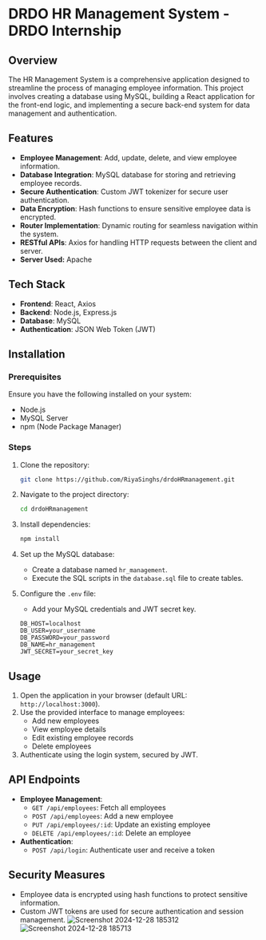 # DRDO HR Management System - DRDO Internship

## Overview
The HR Management System is a comprehensive application designed to streamline the process of managing employee information. This project involves creating a database using MySQL, building a React application for the front-end logic, and implementing a secure back-end system for data management and authentication.

## Features
- **Employee Management**: Add, update, delete, and view employee information.
- **Database Integration**: MySQL database for storing and retrieving employee records.
- **Secure Authentication**: Custom JWT tokenizer for secure user authentication.
- **Data Encryption**: Hash functions to ensure sensitive employee data is encrypted.
- **Router Implementation**: Dynamic routing for seamless navigation within the system.
- **RESTful APIs**: Axios for handling HTTP requests between the client and server.
- **Server Used:** Apache

## Tech Stack
- **Frontend**: React, Axios
- **Backend**: Node.js, Express.js
- **Database**: MySQL
- **Authentication**: JSON Web Token (JWT)

## Installation

### Prerequisites
Ensure you have the following installed on your system:
- Node.js
- MySQL Server
- npm (Node Package Manager)

### Steps
1. Clone the repository:
   ```bash
   git clone https://github.com/RiyaSinghs/drdoHRmanagement.git
   ```

2. Navigate to the project directory:
   ```bash
   cd drdoHRmanagement
   ```

3. Install dependencies:
   ```bash
   npm install
   ```

4. Set up the MySQL database:
   - Create a database named `hr_management`.
   - Execute the SQL scripts in the `database.sql` file to create tables.

5. Configure the `.env` file:
   - Add your MySQL credentials and JWT secret key.
   ```env
   DB_HOST=localhost
   DB_USER=your_username
   DB_PASSWORD=your_password
   DB_NAME=hr_management
   JWT_SECRET=your_secret_key
   ```

## Usage
1. Open the application in your browser (default URL: `http://localhost:3000`).
2. Use the provided interface to manage employees:
   - Add new employees
   - View employee details
   - Edit existing employee records
   - Delete employees
3. Authenticate using the login system, secured by JWT.

## API Endpoints
- **Employee Management**:
  - `GET /api/employees`: Fetch all employees
  - `POST /api/employees`: Add a new employee
  - `PUT /api/employees/:id`: Update an existing employee
  - `DELETE /api/employees/:id`: Delete an employee
- **Authentication**:
  - `POST /api/login`: Authenticate user and receive a token

## Security Measures
- Employee data is encrypted using hash functions to protect sensitive information.
- Custom JWT tokens are used for secure authentication and session management.
![Screenshot 2024-12-28 185312](https://github.com/user-attachments/assets/4508f2f4-b647-4760-b183-c336023de5e9)
![Screenshot 2024-12-28 185713](https://github.com/user-attachments/assets/3fe1bf9e-9d00-4ed2-982d-caaa1237c566)



